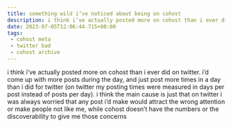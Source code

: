 ```yaml
---
title: something wild i’ve noticed about being on cohost
description: i think i’ve actually posted more on cohost than i ever did on twitter. i’d come up with more posts during the day, and just post more times in a day than i did for twitter (on twitter my posting times were measured in days per post instead of posts per day). i think the main cause is just that on twitter i was always worried that any post i’d make would attract the wrong attention or make people not like me, while cohost doesn’t have the numbers or the discoverability to give me those concerns
date: 2023-07-05T12:06:44.715+00:00
tags:
 - cohost meta
 - twitter bad
 - cohost archive
--- 
```


i think i’ve actually posted more on cohost than i ever did on twitter. i’d come up with more posts during the day, and just post more times in a day than i did for twitter (on twitter my posting times were measured in days per post instead of posts per day). i think the main cause is just that on twitter i was always worried that any post i’d make would attract the wrong attention or make people not like me, while cohost doesn’t have the numbers or the discoverability to give me those concerns